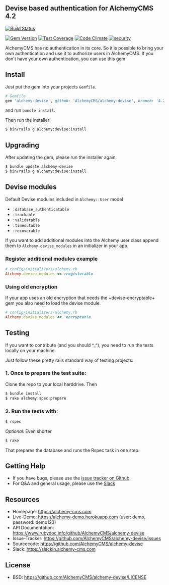 ## Devise based authentication for AlchemyCMS 4.2

[![Build Status](https://secure.travis-ci.org/AlchemyCMS/alchemy-devise.svg?branch=master)](http://travis-ci.org/AlchemyCMS/alchemy-devise)

[![Gem Version](https://badge.fury.io/rb/alchemy-devise.svg)](http://badge.fury.io/rb/alchemy-devise) [![Test Coverage](https://codeclimate.com/github/AlchemyCMS/alchemy-devise/badges/coverage.svg)](https://codeclimate.com/github/AlchemyCMS/alchemy-devise/coverage) [![Code Climate](https://codeclimate.com/github/AlchemyCMS/alchemy-devise/badges/gpa.svg)](https://codeclimate.com/github/AlchemyCMS/alchemy-devise) [![security](https://hakiri.io/github/AlchemyCMS/alchemy-devise/master.svg)](https://hakiri.io/github/AlchemyCMS/alchemy-devise/master)

AlchemyCMS has no authentication in its core. So it is possible to bring your own authentication and use it to authorize users in AlchemyCMS. If you don't have your own authentication, you can use this gem.

## Install

Just put the gem into your projects `Gemfile`.

```ruby
# Gemfile
gem 'alchemy-devise', github: 'AlchemyCMS/alchemy-devise', branch: '4.2-stable'
```

and run `bundle install`.

Then run the installer:

```bash
$ bin/rails g alchemy:devise:install
```

## Upgrading

After updating the gem, please run the installer again.

```bash
$ bundle update alchemy-devise
$ bin/rails g alchemy:devise:install
```

## Devise modules

Default Devise modules included in `Alchemy::User` model

- `:database_authenticatable`
- `:trackable`
- `:validatable`
- `:timeoutable`
- `:recoverable`

If you want to add additional modules into the Alchemy user class append them to `Alchemy.devise_modules` in an initializer in your app.

### Register additional modules example

```ruby
# config/initializers/alchemy.rb
Alchemy.devise_modules << :registerable
```

### Using old encryption

If your app uses an old encryption that needs the +devise-encryptable+ gem you also need to load the devise module.

```ruby
# config/initializers/alchemy.rb
Alchemy.devise_modules << :encryptable
```

## Testing

If you want to contribute (and you should ^_^), you need to run the tests locally on your machine.

Just follow these pretty rails standard way of testing projects:

### 1. Once to prepare the test suite:

Clone the repo to your local harddrive. Then

```bash
$ bundle install
$ rake alchemy:spec:prepare
```

### 2. Run the tests with:

```bash
$ rspec
```

_Optional:_ Even shorter

```bash
$ rake
```

That prepares the database and runs the Rspec task in one step.

Getting Help
------------

* If you have bugs, please use the [issue tracker on Github](https://github.com/AlchemyCMS/alchemy-devise/issues).
* For Q&A and general usage, please use the [Slack](https://slackin.alchemy-cms.com)

Resources
---------

* Homepage: <https://alchemy-cms.com>
* Live-Demo: <https://alchemy-demo.herokuapp.com> (user: demo, password: demo123)
* API Documentation: <https://www.rubydoc.info/github/AlchemyCMS/alchemy-devise>
* Issue-Tracker: <https://github.com/AlchemyCMS/alchemy-devise/issues>
* Sourcecode: <https://github.com/AlchemyCMS/alchemy-devise>
* Slack: <https://slackin.alchemy-cms.com>

License
-------

* BSD: <https://github.com/AlchemyCMS/alchemy-devise/LICENSE>
